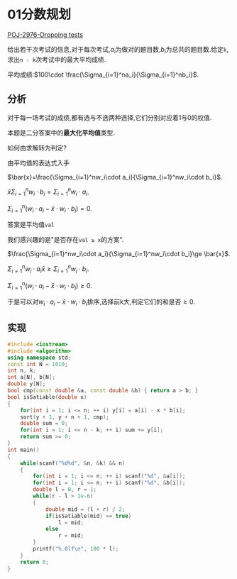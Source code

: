 # 01分数规划

[POJ-2976-Dropping tests](https://vjudge.net/problem/POJ-2976)

给出若干次考试的信息,对于每次考试,$a_i$为做对的题目数,$b_i$为总共的题目数.给定`k`,求出`n - k`次考试中的最大平均成绩.

平均成绩:$100\cdot \frac{\Sigma_{i=1}^na_i}{\Sigma_{i=1}^nb_i}$.

## 分析

对于每一场考试的成绩,都有选与不选两种选择,它们分别对应着1与0的权值.

本题是二分答案中的**最大化平均值**类型.

如何由求解转为判定?

由平均值的表达式入手

$\bar{x}=\frac{\Sigma_{i=1}^nw_i\cdot a_i}{\Sigma_{i=1}^nw_i\cdot b_i}$.

$\bar{x}\Sigma_{i=1}^nw_i\cdot b_i=\Sigma_{i=1}^nw_i\cdot a_i$.

$\Sigma_{i=1}^n(w_i\cdot a_i - \bar{x}\cdot w_i\cdot b_i)=0$.

答案是平均值`val`

我们感兴趣的是"是否存在`val ≥ x`的方案".

$\frac{\Sigma_{i=1}^nw_i\cdot a_i}{\Sigma_{i=1}^nw_i\cdot b_i}\ge \bar{x}$.

$\Sigma_{i=1}^nw_i\cdot a_i\bar{x}\ge\Sigma_{i=1}^nw_i\cdot b_i$.

$\Sigma_{i=1}^n(w_i\cdot a_i - \bar{x}\cdot w_i\cdot b_i)\ge0$.

于是可以对$w_i\cdot a_i - \bar{x}\cdot w_i\cdot b_i$排序,选择前k大,判定它们的和是否$\ge 0$.

## 实现

```cpp
#include <iostream>
#include <algorithm>
using namespace std;
const int N = 1010;
int n, k;
int a[N], b[N];
double y[N];
bool cmp(const double &a, const double &b) { return a > b; }
bool isSatiable(double x)
{
    for(int i = 1; i <= n; ++ i) y[i] = a[i] - x * b[i];
    sort(y + 1, y + n + 1, cmp);
    double sum = 0;
    for(int i = 1; i <= n - k; ++ i) sum += y[i];
    return sum >= 0;
}
int main()
{
    while(scanf("%d%d", &n, &k) && n)
    {
        for(int i = 1; i <= n; ++ i) scanf("%d", &a[i]);
        for(int i = 1; i <= n; ++ i) scanf("%d", &b[i]);
        double l = 0, r = 1;
        while(r - l > 1e-6)
        {
            double mid = (l + r) / 2;
            if(isSatiable(mid) == true)
                l = mid;
            else
                r = mid;
        }
        printf("%.0lf\n", 100 * l);
    }
    return 0;
}
```

